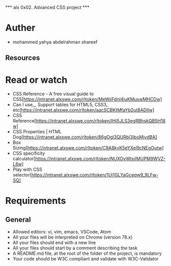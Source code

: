 ***  alx 0x02. Advanced CSS project  ***


# Auther 
* mohammed yahya abdelrahman shareef 


## Resources
# Read or watch

* CSS Reference - A free visual guide to CSS[https://intranet.alxswe.com/rltoken/MeWjjFdnI4juKMuswMHCDw]
* Can I use,,, Support tables for HTML5, CSS3, etc[https://intranet.alxswe.com/rltoken/aacSCBKtMfaYb2ut8ADIIw]
* CSS Reference[https://intranet.alxswe.com/rltoken/IHj5JLS3egRBhskQB5H18w]
* CSS Properties | HTML Dog[https://intranet.alxswe.com/rltoken/86gOgI3QURbl3jboMjvdBA]
* Box Sizing[https://intranet.alxswe.com/rltoken/C9A8kyK5eYXel9cNEgOutw]
* CSS specificity calculator[https://intranet.alxswe.com/rltoken/NUXOvWtxiIMUPM9WVZ-L8w]
* Play with CSS selector[https://intranet.alxswe.com/rltoken/1Ui1GLYaGceqw9_9LFw-SQ]



# Requirements
## General
* Allowed editors: vi, vim, emacs, VSCode, Atom
* All your files will be interpreted on Chrome (version 78.x)
* All your files should end with a new line
* All your files should start by a comment describing the task
* A README.md file, at the root of the folder of the project, is mandatory
* Your code should be W3C compliant and validate with W3C-Validator
